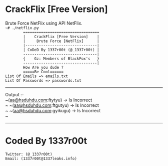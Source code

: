 # CrackFlix [Free Version]
Brute Force NetFlix using API NetFlix.<br>
`~# ./netflix.py`<br>
`        ==================================`<br>
`        |    CrackFlix [Free Version]    |`<br>
`        |     Brute Force [NetFlix]      |`<br>
`        |--------------------------------|`<br>
`        | CoDeD By 1337r00t (@_1337r00t) |`<br>
`        ---------------------------------|`<br>
`        {    Gz: Members of BlackFox's   }`<br>
`        ---------------------------------|`<br>
`        How Are you dude ?`<br>
`        =====Be Cool======`<br>
`List Of Emails => emails.txt`<br>
`List Of Passwords => passwords.txt`<br>

---------------
Output :-<br>
~(aa@hsduhdu.com:ftytyu) -> Is Incorrect<br>~
~(aa@hsduhdu.com:ftgutyu) -> Is Incorrect<br>~
~(aa@hsduhdu.com:gyikugu) -> Is Incorrect<br>~

----------------

# Coded By 1337r00t
`Twitter: (@_1337r00t)`<br>
`Email: (1337r00t@1337leaks.info)`<br>

